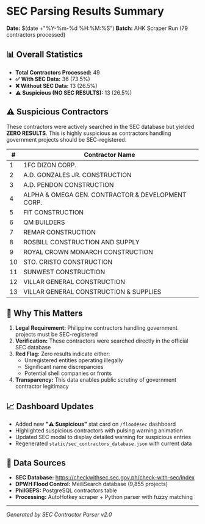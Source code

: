 # SEC Parsing Results Summary

**Date:** $(date +"%Y-%m-%d %H:%M:%S")
**Batch:** AHK Scraper Run (79 contractors processed)

## 📊 Overall Statistics

- **Total Contractors Processed:** 49
- **✅ With SEC Data:** 36 (73.5%)
- **❌ Without SEC Data:** 13 (26.5%)
- **⚠️ Suspicious (NO SEC RESULTS):** 13 (26.5%)

## ⚠️ Suspicious Contractors

These contractors were actively searched in the SEC database but yielded **ZERO RESULTS**.
This is highly suspicious as contractors handling government projects should be SEC-registered.

| # | Contractor Name |
|---|-----------------|
| 1 | 1FC DIZON CORP. |
| 2 | A.D. GONZALES JR. CONSTRUCTION |
| 3 | A.D. PENDON CONSTRUCTION |
| 4 | ALPHA & OMEGA GEN. CONTRACTOR & DEVELOPMENT CORP. |
| 5 | FIT CONSTRUCTION |
| 6 | QM BUILDERS |
| 7 | REMAR CONSTRUCTION |
| 8 | ROSBILL CONSTRUCTION AND SUPPLY |
| 9 | ROYAL CROWN MONARCH CONSTRUCTION |
| 10 | STO. CRISTO CONSTRUCTION |
| 11 | SUNWEST CONSTRUCTION |
| 12 | VILLAR GENERAL CONSTRUCTION |
| 13 | VILLAR GENERAL CONSTRUCTION & SUPPLIES |

## 🚨 Why This Matters

1. **Legal Requirement:** Philippine contractors handling government projects must be SEC-registered
2. **Verification:** These contractors were searched directly in the official SEC database
3. **Red Flag:** Zero results indicate either:
   - Unregistered entities operating illegally
   - Significant name discrepancies
   - Potential shell companies or fronts
4. **Transparency:** This data enables public scrutiny of government contractor legitimacy

## 📈 Dashboard Updates

- Added new **"⚠️ Suspicious"** stat card on `/flood#sec` dashboard
- Highlighted suspicious contractors with pulsing warning animation
- Updated SEC modal to display detailed warning for suspicious entries
- Regenerated `static/sec_contractors_database.json` with current data

## 🔗 Data Sources

- **SEC Database:** https://checkwithsec.sec.gov.ph/check-with-sec/index
- **DPWH Flood Control:** MeiliSearch database (9,855 projects)
- **PhilGEPS:** PostgreSQL contractors table
- **Processing:** AutoHotkey scraper + Python parser with fuzzy matching

---

*Generated by SEC Contractor Parser v2.0*

